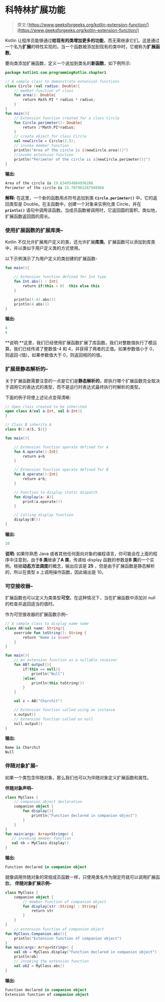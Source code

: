 # 科特林扩展功能

> 原文:[https://www.geeksforgeeks.org/kotlin-extension-function/](https://www.geeksforgeeks.org/kotlin-extension-function/)

Kotlin 让程序员能够通过**给现有的类增加更多的功能**，而无需继承它们。这是通过一个名为**扩展**的特性实现的。当一个函数被添加到现有的类中时，它被称为**扩展函数**。

要向类添加扩展函数，定义一个追加到类名的**新函数**，如下例所示:

```kt
package kotlin1.com.programmingKotlin.chapter1

// A sample class to demonstrate extension functions
class Circle (val radius: Double){
    // member function of class
    fun area(): Double{
        return Math.PI * radius * radius;
    }
}
fun main(){
    // Extension function created for a class Circle
    fun Circle.perimeter(): Double{
        return 2*Math.PI*radius;
    }
    // create object for class Circle
    val newCircle = Circle(2.5);
    // invoke member function
    println("Area of the circle is ${newCircle.area()}")
    //invoke extension function
    println("Perimeter of the circle is ${newCircle.perimeter()}")
}
```

**输出:**

```kt
Area of the circle is 19.634954084936208
Perimeter of the circle is 15.707963267948966

```

**解释:**
在这里，一个新的函数用点符号追加到类 **`Circle.perimeter()`** 中，它的返回类型是 Double。在主函数中，创建一个对象来实例化类 Circle，并在 **`println()`** 语句中调用该函数。当成员函数被调用时，它返回圆的面积，类似地，扩展函数返回圆的周长。

### 使用扩展函数的扩展库类–

Kotlin 不仅允许扩展用户定义的类，还允许扩展**库类**。扩展函数可以添加到库类中，并以类似于用户定义类的方式使用。

以下示例演示了为用户定义的类创建的扩展函数-

```kt
fun main(){

    // Extension function defined for Int type
    fun Int.abs() : Int{
        return if(this < 0) -this else this
    }

    println((-4).abs())
    println(4.abs())
}
```

**输出:**

```kt
4
4

```

**说明:**这里，我们已经使用扩展函数扩展了库函数。我们对整数值执行了模运算。我们已经传递了整数值-4 和 4，并获得了两者的正值。如果参数值小于 0，则返回-(值)，如果参数值大于 0，则返回相同的值。

### 扩展是静态解析的–

关于扩展函数需要注意的一点是它们是**静态解析的**，即执行哪个扩展函数完全取决于调用它的表达式的类型，而不是运行时表达式最终执行时解析的类型。

下面的例子将使上述论点变得清晰:

```kt
// Open class created to be inherited
open class A(val a:Int, val b:Int){
}

// Class B inherits A
class B():A(5, 5){}

fun main(){

    // Extension function operate defined for A
    fun A.operate():Int{
        return a+b
    }

    // Extension function operate defined for B
    fun B.operate():Int{
        return a*b;
    }

    // Function to display static dispatch
    fun display(a: A){
        print(a.operate())
    }

    // Calling display function 
    display(B())
}
```

**输出:**

```kt
10

```

**说明:**
如果你熟悉 Java 或者其他任何面向对象的编程语言，你可能会在上面的程序中注意到，由于**B 类**继承了**A 类**，传递给 display 函数的参数是**B 类**的一个实例。根据**动态方法调度**的概念，输出应该是 **25** ，但是由于扩展函数是静态解析的，所以在类型 a 上调用操作函数，因此输出是 10。

### 可空接收器–

扩展函数也可以定义为类类型**可空**。在这种情况下，当在扩展函数中添加对 null 的检查并返回适当的值时。

作为可空接收器的扩展函数示例–

```kt
// A sample class to display name name
class AB(val name: String){
    override fun toString(): String {
        return "Name is $name"
    }
}

fun main(){
    // An extension function as a nullable receiver
    fun AB?.output(){
        if(this == null){
            println("Null")
        }else{
            println(this.toString())
        }
    }

    val x = AB("Charchit")

    // Extension function called using an instance
    x.output()
    // Extension function called on null
    null.output()
}
```

**输出:**

```kt
Name is Charchit
Null

```

### 伴随对象扩展–

如果一个类包含伴随对象，那么我们也可以为伴随对象定义扩展函数和属性。

**伴随对象声明–**

```kt
class MyClass {
    // companion object declaration
    companion object {
        fun display(){
            println("Function declared in companion object")
        }
    }
}
fun main(args: Array<String>) {
   // invoking member function 
   val ob = MyClass.display()  
}
```

**输出:**

```kt
Function declared in companion object
```

就像调用伴随对象的常规成员函数一样，只使用类名作为限定符就可以调用扩展函数。
**伴随对象扩展示例–**

```kt
class MyClass {
    companion object {
        // member function of companion object
        fun display(str :String) : String{
            return str
        }
    }
} 
    // extension function of companion object
fun MyClass.Companion.abc(){
    println("Extension function of companion object")
}
fun main(args: Array<String>) {
    val ob = MyClass.display("Function declared in companion object")
    println(ob)
    // invoking the extension function 
    val ob2 = MyClass.abc()
}
```

**输出:**

```kt
Function declared in companion object
Extension function of companion object

```